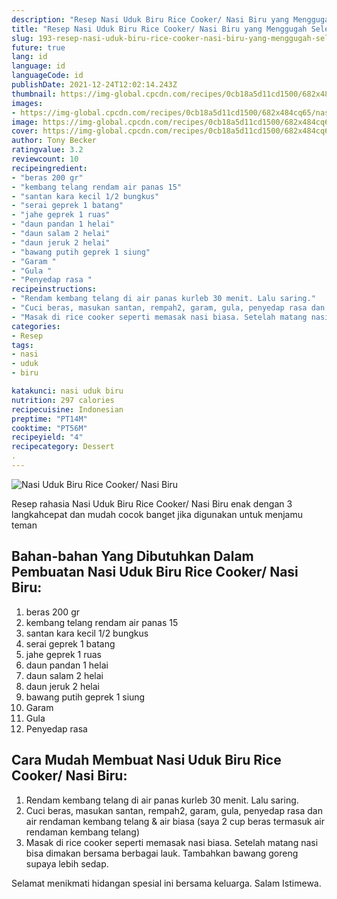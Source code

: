 ```yaml
---
description: "Resep Nasi Uduk Biru Rice Cooker/ Nasi Biru yang Menggugah Selera"
title: "Resep Nasi Uduk Biru Rice Cooker/ Nasi Biru yang Menggugah Selera"
slug: 193-resep-nasi-uduk-biru-rice-cooker-nasi-biru-yang-menggugah-selera
future: true
lang: id
language: id
languageCode: id
publishDate: 2021-12-24T12:02:14.243Z 
thumbnail: https://img-global.cpcdn.com/recipes/0cb18a5d11cd1500/682x484cq65/nasi-uduk-biru-rice-cooker-nasi-biru-foto-resep-utama.png
images:
- https://img-global.cpcdn.com/recipes/0cb18a5d11cd1500/682x484cq65/nasi-uduk-biru-rice-cooker-nasi-biru-foto-resep-utama.png
image: https://img-global.cpcdn.com/recipes/0cb18a5d11cd1500/682x484cq65/nasi-uduk-biru-rice-cooker-nasi-biru-foto-resep-utama.png
cover: https://img-global.cpcdn.com/recipes/0cb18a5d11cd1500/682x484cq65/nasi-uduk-biru-rice-cooker-nasi-biru-foto-resep-utama.png
author: Tony Becker
ratingvalue: 3.2
reviewcount: 10
recipeingredient:
- "beras 200 gr"
- "kembang telang rendam air panas 15"
- "santan kara kecil 1/2 bungkus"
- "serai geprek 1 batang"
- "jahe geprek 1 ruas"
- "daun pandan 1 helai"
- "daun salam 2 helai"
- "daun jeruk 2 helai"
- "bawang putih geprek 1 siung"
- "Garam "
- "Gula "
- "Penyedap rasa "
recipeinstructions:
- "Rendam kembang telang di air panas kurleb 30 menit. Lalu saring."
- "Cuci beras, masukan santan, rempah2, garam, gula, penyedap rasa dan air rendaman kembang telang &amp; air biasa (saya 2 cup beras termasuk air rendaman kembang telang)"
- "Masak di rice cooker seperti memasak nasi biasa. Setelah matang nasi bisa dimakan bersama berbagai lauk. Tambahkan bawang goreng supaya lebih sedap."
categories:
- Resep
tags:
- nasi
- uduk
- biru

katakunci: nasi uduk biru 
nutrition: 297 calories
recipecuisine: Indonesian
preptime: "PT14M"
cooktime: "PT56M"
recipeyield: "4"
recipecategory: Dessert
. 
---
```



![Nasi Uduk Biru Rice Cooker/ Nasi Biru](https://img-global.cpcdn.com/recipes/0cb18a5d11cd1500/682x484cq65/nasi-uduk-biru-rice-cooker-nasi-biru-foto-resep-utama.png)

Resep rahasia Nasi Uduk Biru Rice Cooker/ Nasi Biru  enak dengan 3 langkahcepat dan mudah cocok banget jika digunakan untuk menjamu teman

<!--inarticleads1-->

## Bahan-bahan Yang Dibutuhkan Dalam Pembuatan Nasi Uduk Biru Rice Cooker/ Nasi Biru:

1. beras 200 gr
1. kembang telang rendam air panas 15
1. santan kara kecil 1/2 bungkus
1. serai geprek 1 batang
1. jahe geprek 1 ruas
1. daun pandan 1 helai
1. daun salam 2 helai
1. daun jeruk 2 helai
1. bawang putih geprek 1 siung
1. Garam 
1. Gula 
1. Penyedap rasa 



<!--inarticleads2-->

## Cara Mudah Membuat Nasi Uduk Biru Rice Cooker/ Nasi Biru:

1. Rendam kembang telang di air panas kurleb 30 menit. Lalu saring.
1. Cuci beras, masukan santan, rempah2, garam, gula, penyedap rasa dan air rendaman kembang telang &amp; air biasa (saya 2 cup beras termasuk air rendaman kembang telang)
1. Masak di rice cooker seperti memasak nasi biasa. Setelah matang nasi bisa dimakan bersama berbagai lauk. Tambahkan bawang goreng supaya lebih sedap.




Selamat menikmati hidangan spesial ini bersama keluarga. Salam Istimewa.

